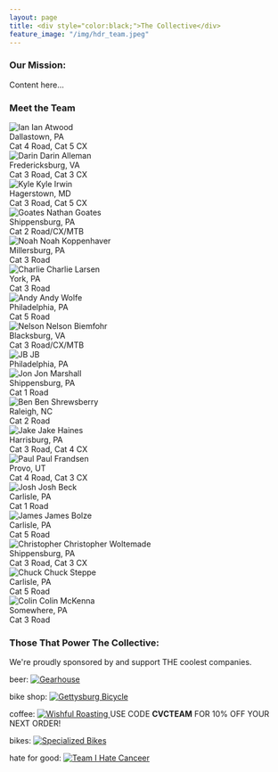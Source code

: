 ```yaml
---
layout: page
title: <div style="color:black;">The Collective</div>
feature_image: "/img/hdr_team.jpeg"
---
```

<h3>Our Mission:</h3>
Content here...


<h3>Meet the Team</h3>

<div class="myGallery">
  <div class="item">
    <img src="/img/hs_ian.jpeg" alt="Ian" class="image"/>
    <span class="caption">Ian Atwood<br>Dallastown, PA<br>Cat 4 Road, Cat 5 CX</span>
  </div>
    <div class="item">
    <img src="/img/hs_darin.jpeg" alt="Darin" class="image"/>
    <span class="caption">Darin Alleman<br>Fredericksburg, VA<br>Cat 3 Road, Cat 3 CX</span>
  </div>
  <div class="item">
    <img src="/img/hs_kyle.jpeg" alt="Kyle" class="image"/>
    <span class="caption">Kyle Irwin<br>Hagerstown, MD<br>Cat 3 Road, Cat 5 CX</span>
  </div>
  <div class="item">
    <img src="/img/hs_goates.jpeg" alt="Goates" class="image"/>
    <span class="caption">Nathan Goates<br>Shippensburg, PA<br> Cat 2 Road/CX/MTB</span>
  </div>
    <div class="item">
    <img src="/img/hs_noah.jpeg" alt="Noah" class="image"/>
    <span class="caption">Noah Koppenhaver<br>Millersburg, PA<br> Cat 3 Road</span>
    </div>
    <div class="item">
    <img src="/img/hs_charlie.jpeg" alt="Charlie" class="image"/>
    <span class="caption">Charlie Larsen<br>York, PA<br> Cat 3 Road</span>
    </div>
    <div class="item">
    <img src="/img/hs_andy.jpeg" alt="Andy" class="image"/>
    <span class="caption">Andy Wolfe<br>Philadelphia, PA<br> Cat 5 Road</span>
    </div>
    <div class="item">
    <img src="/img/hs_nelson.jpeg" alt="Nelson" class="image"/>
    <span class="caption">Nelson Biemfohr<br>Blacksburg, VA<br> Cat 3 Road/CX/MTB</span>
    </div>
    <div class="item">
    <img src="/img/hs_JB.jpeg" alt="JB" class="image"/>
    <span class="caption">JB<br>Philadelphia, PA</span>
    </div>
    <div class="item">
    <img src="/img/hs_jon.jpeg" alt="Jon" class="image"/>
    <span class="caption">Jon Marshall<br>Shippensburg, PA<br>Cat 1 Road</span>
    </div>
    <div class="item">
    <img src="/img/hs_ben.jpeg" alt="Ben" class="image"/>
    <span class="caption">Ben Shrewsberry<br>Raleigh, NC<br> Cat 2 Road</span>
    </div>
    <div class="item">
    <img src="/img/hs_jake.jpeg" alt="Jake" class="image"/>
    <span class="caption">Jake Haines<br>Harrisburg, PA<br> Cat 3 Road, Cat 4 CX</span>
    </div>
    <div class="item">
    <img src="/img/hs_paul.jpeg" alt="Paul" class="image"/>
    <span class="caption">Paul Frandsen<br>Provo, UT<br> Cat 4 Road, Cat 3 CX</span>
    </div>
    <div class="item">
    <img src="/img/hs_faceless.jpg" alt="Josh" class="image"/>
    <span class="caption">Josh Beck<br>Carlisle, PA<br> Cat 1 Road</span>
    </div>
    <div class="item">
    <img src="/img/hs_faceless.jpg" alt="James" class="image"/>
    <span class="caption">James Bolze<br>Carlisle, PA<br> Cat 5 Road</span>
    </div>
    <div class="item">
    <img src="/img/hs_faceless.jpg" alt="Christopher" class="image"/>
    <span class="caption">Christopher Woltemade<br>Shippensburg, PA<br> Cat 3 Road, Cat 3 CX</span>
    </div>
    <div class="item">
    <img src="/img/hs_faceless.jpg" alt="Chuck" class="image"/>
    <span class="caption">Chuck Steppe<br>Carlisle, PA<br> Cat 5 Road</span>
    </div>
    <div class="item">
    <img src="/img/hs_faceless.jpg" alt="Colin" class="image"/>
    <span class="caption">Colin McKenna<br>Somewhere, PA<br> Cat 3 Road</span>
    </div>
</div>
<h3>Those That Power The Collective:</h3>

We're proudly sponsored by and support THE coolest companies. 

beer: 
  <a href="https://gearhousebrewingco.com/">
  <img src="/img/logo_gh.PNG" alt="Gearhouse" class="image"/>
  </a>

bike shop: 
<a href="https://gettysburgbicycle.com/">
<img src="/img/logo_gb.png" alt="Gettysburg Bicycle" class="image"/>
</a>

coffee: 
<a href="https://wishfulroasting.com">
<img src="/img/logo_wishful.jpg" alt="Wishful Roasting" class="image"/>
</a> 
USE CODE <b>CVCTEAM</b> FOR 10% OFF YOUR NEXT ORDER!

bikes: 
<a href="https://www.specialized.com/us/en">
<img src="/img/logo_spec.png" alt="Specialized Bikes" class="image"/>
</a>

hate for good: 
<a href="https://www.teamihatecancer.com/">
<img src="/img/logo_tihc.PNG" alt="Team I Hate Canceer" class="image"/>
</a>